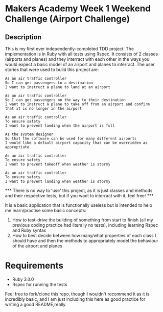 # Makers Academy Week 1 Weekend Challenge (Airport Challenge)

## Description

This is my first ever independently-completed TDD project. The implementation is in Ruby with all tests using Rspec. It consists of 2 classes (airports and planes) and they interract with each other in the ways you would expect a basic model of an airport and planes to interract. The user stories that were used to build this project are:

```
As an air traffic controller 
So I can get passengers to a destination 
I want to instruct a plane to land at an airport

As an air traffic controller 
So I can get passengers on the way to their destination 
I want to instruct a plane to take off from an airport and confirm that it is no longer in the airport

As an air traffic controller 
To ensure safety 
I want to prevent landing when the airport is full 

As the system designer
So that the software can be used for many different airports
I would like a default airport capacity that can be overridden as appropriate

As an air traffic controller 
To ensure safety 
I want to prevent takeoff when weather is stormy 

As an air traffic controller 
To ensure safety 
I want to prevent landing when weather is stormy 
```

*** There is no way to 'use' this project, as it is just classes and methods and their respective tests, but if you want to interract with it, feel free! ***

It is a basic application that is functionally useless but is intended to help me learn/practise some basic concepts:

1. How to test-drive the building of something from start to finish (all my previous coding practice had literally no tests), including learning Rspec and Ruby syntax
2. How to best decide between how many/what properties of each class I should have and then the methods to appropriately model the behaviour of the airport and planes

# Requirements
- Ruby 3.0.0
- Rspec for running the tests

Feel free to fork/clone this repo, though I wouldn't recommend it as it is incredibly basic, and I am just including this here as good practice for writing a good README,really.



